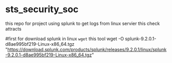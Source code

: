 # sts_security_soc
this repo for project using splunk to get logs from linux servier this check attracts 

#first for download splunk in linux `wget` this tool  wget -O splunk-9.2.0.1-d8ae995bf219-Linux-x86_64.tgz "https://download.splunk.com/products/splunk/releases/9.2.0.1/linux/splunk-9.2.0.1-d8ae995bf219-Linux-x86_64.tgz" 

